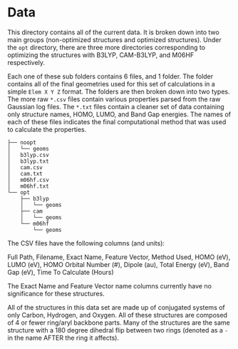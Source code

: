 Data
====

This directory contains all of the current data. It is broken down into two main groups (non-optimized structures and optimized structures).
Under the `opt` directory, there are three more directories corresponding to optimizing the structures with B3LYP, CAM-B3LYP, and M06HF respectively.

Each one of these sub folders contains 6 files, and 1 folder. The folder contains all of the final geometries used for this set of calculations in a simple `Elem X Y Z` format. The folders are then broken down into two types. The more raw `*.csv` files contain various properties parsed from the raw Gaussian log files. The `*.txt` files contain a cleaner set of data containing only structure names, HOMO, LUMO, and Band Gap energies. The names of each of these files indicates the final computational method that was used to calculate the properties.


	├── noopt
	│   └── geoms
	│   b3lyp.csv
	│   b3lyp.txt
	│   cam.csv
	│   cam.txt
	│   m06hf.csv
	│   m06hf.txt
	└── opt
	    ├── b3lyp
	    │   └── geoms
	    ├── cam
	    │   └── geoms
	    └── m06hf
	        └── geoms

The CSV files have the following columns (and units):

Full Path, Filename, Exact Name, Feature Vector, Method Used, HOMO (eV), LUMO (eV), HOMO Orbital Number (#), Dipole (au), Total Energy (eV), Band Gap (eV), Time To Calculate (Hours)

The Exact Name and Feature Vector name columns currently have no significance for these structures.


All of the structures in this data set are made up of conjugated systems of only Carbon, Hydrogen, and Oxygen. All of these structures are composed of 4 or fewer ring/aryl backbone parts. Many of the structures are the same structure with a 180 degree dihedral flip between two rings (denoted as a `-` in the name AFTER the ring it affects).

